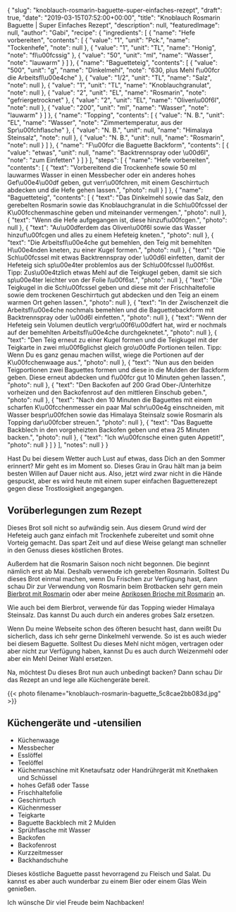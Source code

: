 {
    "slug": "knoblauch-rosmarin-baguette-super-einfaches-rezept",
    "draft": true,
    "date": "2019-03-15T07:52:00+00:00",
    "title": "Knoblauch Rosmarin Baguette | Super Einfaches Rezept",
    "description": null,
    "featuredImage": null,
    "author": "Gabi",
    "recipe": {
        "ingredients": [
            {
                "name": "Hefe vorbereiten",
                "contents": [
                    {
                        "value": "1",
                        "unit": "Pck.",
                        "name": "Tockenhefe",
                        "note": null
                    },
                    {
                        "value": "1",
                        "unit": "TL",
                        "name": "Honig",
                        "note": "fl\u00fcssig"
                    },
                    {
                        "value": "50",
                        "unit": "ml",
                        "name": "Wasser",
                        "note": "lauwarm"
                    }
                ]
            },
            {
                "name": "Baguetteteig",
                "contents": [
                    {
                        "value": "500",
                        "unit": "g",
                        "name": "Dinkelmehl",
                        "note": "630, plus Mehl f\u00fcr die Arbeitsfl\u00e4che"
                    },
                    {
                        "value": "1\/2",
                        "unit": "TL",
                        "name": "Salz",
                        "note": null
                    },
                    {
                        "value": "1",
                        "unit": "TL",
                        "name": "Knoblauchgranulat",
                        "note": null
                    },
                    {
                        "value": "2",
                        "unit": "EL",
                        "name": "Rosmarin",
                        "note": "gefriergetrocknet"
                    },
                    {
                        "value": "2",
                        "unit": "EL",
                        "name": "Oliven\u00f6l",
                        "note": null
                    },
                    {
                        "value": "200",
                        "unit": "ml",
                        "name": "Wasser",
                        "note": "lauwarm"
                    }
                ]
            },
            {
                "name": "Topping",
                "contents": [
                    {
                        "value": "N. B.",
                        "unit": "EL",
                        "name": "Wasser",
                        "note": "Zimmertemperatur, aus der Spr\u00fchflasche"
                    },
                    {
                        "value": "N. B.",
                        "unit": null,
                        "name": "Himalaya Steinsalz",
                        "note": null
                    },
                    {
                        "value": "N. B.",
                        "unit": null,
                        "name": "Rosmarin",
                        "note": null
                    }
                ]
            },
            {
                "name": "F\u00fcr die Baguette Backform",
                "contents": [
                    {
                        "value": "etwas",
                        "unit": null,
                        "name": "Backtrennspray oder \u00d6l",
                        "note": "zum Einfetten"
                    }
                ]
            }
        ],
        "steps": [
            {
                "name": "Hefe vorbereiten",
                "contents": [
                    {
                        "text": "Vorbereitend die Trockenhefe sowie 50 ml lauwarmes Wasser in einen Messbecher oder ein anderes hohes Gef\u00e4\u00df geben, gut verr\u00fchren, mit einem Geschirrtuch abdecken und die Hefe gehen lassen.",
                        "photo": null
                    }
                ]
            },
            {
                "name": "Baguetteteig",
                "contents": [
                    {
                        "text": "Das Dinkelmehl sowie das Salz, den gerebelten Rosmarin sowie das Knoblauchgranulat in die Sch\u00fcssel der K\u00fcchenmaschine geben und miteinander vermengen.",
                        "photo": null
                    },
                    {
                        "text": "Wenn die Hefe aufgegangen ist, diese hinzuf\u00fcgen.",
                        "photo": null
                    },
                    {
                        "text": "Au\u00dferdem das Oliven\u00f6l sowie das Wasser hinzuf\u00fcgen und alles zu einem Hefeteig kneten.",
                        "photo": null
                    },
                    {
                        "text": "Die Arbeitsfl\u00e4che gut bemehlen, den Teig mit bemehlten H\u00e4nden kneten, zu einer Kugel formen.",
                        "photo": null
                    },
                    {
                        "text": "Die Sch\u00fcssel mit etwas Backtrennspray oder \u00d6l einfetten, damit der Hefeteig sich sp\u00e4ter problemlos aus der Sch\u00fcssel l\u00f6st. Tipp: Zus\u00e4tzlich etwas Mehl auf die Teigkugel geben, damit sie sich sp\u00e4ter leichter von der Folie l\u00f6st.",
                        "photo": null
                    },
                    {
                        "text": "Die Teigkugel in die Sch\u00fcssel geben und diese mit der Frischhaltefolie sowie dem trockenen Geschirrtuch gut abdecken und den Teig an einem warmen Ort gehen lassen.",
                        "photo": null
                    },
                    {
                        "text": "In der Zwischenzeit die Arbeitsfl\u00e4che nochmals bemehlen und die Baguettebackform mit Backtrennspray oder \u00d6l einfetten.",
                        "photo": null
                    },
                    {
                        "text": "Wenn der Hefeteig sein Volumen deutlich vergr\u00f6\u00dfert hat, wird er nochmals auf der bemehlten Arbeitsfl\u00e4che durchgeknetet.",
                        "photo": null
                    },
                    {
                        "text": "Den Teig erneut zu einer Kugel formen und die Teigkugel mit der Teigkarte in zwei m\u00f6glichst gleich gro\u00dfe Portionen teilen. Tipp: Wenn Du es ganz genau machen willst, wiege die Portionen auf der K\u00fcchenwaage aus.",
                        "photo": null
                    },
                    {
                        "text": "Nun aus den beiden Teigportionen zwei Baguettes formen und diese in die Mulden der Backform geben. Diese erneut abdecken und f\u00fcr gut 10 Minuten gehen lassen.",
                        "photo": null
                    },
                    {
                        "text": "Den Backofen auf 200 Grad Ober-\/Unterhitze vorheizen und den Backofenrost auf den mittleren Einschub geben.",
                        "photo": null
                    },
                    {
                        "text": "Nach den 10 Minuten die Baguettes mit einem scharfen K\u00fcchenmesser ein paar Mal schr\u00e4g einschneiden, mit Wasser bespr\u00fchen sowie das Himalaya Steinsalz sowie Rosmarin als Topping dar\u00fcber streuen.",
                        "photo": null
                    },
                    {
                        "text": "Das Baguette Backblech in den vorgeheizten Backofen geben und etwa 25 Minuten backen.",
                        "photo": null
                    },
                    {
                        "text": "Ich w\u00fcnsche einen guten Appetit!",
                        "photo": null
                    }
                ]
            }
        ],
        "notes": null
    }
}

Hast Du bei diesem Wetter auch Lust auf etwas, dass Dich an den Sommer erinnert? Mir geht es im Moment so. Dieses Grau in Grau hält man ja beim besten Willen auf Dauer nicht aus. Also, jetzt wird zwar nicht in die Hände gespuckt, aber es wird heute mit einem super einfachen Baguetterezept gegen diese Trostlosigkeit angegangen.

## Vorüberlegungen zum Rezept

Dieses Brot soll nicht so aufwändig sein. Aus diesem Grund wird der Hefeteig auch ganz einfach mit Trockenhefe zubereitet und somit ohne Vorteig gemacht. Das spart Zeit und auf diese Weise gelangt man schneller in den Genuss dieses köstlichen Brotes.

Außerdem hat die Rosmarin Saison noch nicht begonnen. Die beginnt nämlich erst ab Mai. Deshalb verwende ich gerebelten Rosmarin. Solltest Du dieses Brot einmal machen, wenn Du Frischen zur Verfügung hast, dann schau Dir zur Verwendung von Rosmarin beim Brotbacken sehr gern mein[ Bierbrot mit Rosmarin](https://kochfokus.de/artikel/so-backst-du-ein-leckeres-bierbrot-mit-rosmarin/ " Bierbrot mit Rosmarin") oder aber meine [Aprikosen Brioche mit Rosmarin](https://kochfokus.de/artikel/aprikosen-brioche-mit-rosmarin/ "Aprikosen Brioche mit Rosmarin") an.

Wie auch bei dem Bierbrot, verwende für das Topping wieder Himalaya Steinsalz. Das kannst Du auch durch ein anderes grobes Salz ersetzen.

Wenn Du meine Webseite schon des öfteren besucht hast, dann weißt Du sicherlich, dass ich sehr gerne Dinkelmehl verwende. So ist es auch wieder bei diesem Baguette. Solltest Du dieses Mehl nicht mögen, vertragen oder aber nicht zur Verfügung haben, kannst Du es auch durch Weizenmehl oder aber ein Mehl Deiner Wahl ersetzen.

Na, möchtest Du dieses Brot nun auch unbedingt backen? Dann schau Dir das Rezept an und lege alle Küchengeräte bereit.


{{< photo filename="knoblauch-rosmarin-baguette_5c8cae2bb083d.jpg" >}}


## Küchengeräte und -utensilien
- Küchenwaage
- Messbecher
- Esslöffel
- Teelöffel
- Küchenmaschine mit Knetaufsatz oder Handrührgerät mit Knethaken und Schüssel
- hohes Gefäß oder Tasse
- Frischhaltefolie
- Geschirrtuch
- Küchenmesser
- Teigkarte
- Baguette Backblech mit 2 Mulden
- Sprühflasche mit Wasser
- Backofen
- Backofenrost
- Kurzzeitmesser
- Backhandschuhe

Dieses köstliche Baguette passt hevorragend zu Fleisch und Salat. Du kannst es aber auch wunderbar zu einem Bier oder einem Glas Wein genießen.

Ich wünsche Dir viel Freude beim Nachbacken!